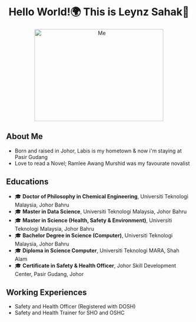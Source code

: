 <h1 align="center">Hello World!🌍 This is Leynz Sahak👋</h1>

<p align="center">
  <img src="https://avatars.githubusercontent.com/u/184810828?s=400&u=fa200afb5040a74d8d2cfef355a485c639e180a1&v=4" alt="Me" width= "350" height="250" />
</p>


## About Me
- Born and raised in Johor, Labis is my hometown & now i'm staying at Pasir Gudang
- Love to read a Novel; Ramlee Awang Murshid was my favourate novalist

## Educations
- 🎓 **Doctor of Philosophy in Chemical Engineering**, Universiti Teknologi Malaysia,  Johor Bahru
- 🎓 **Master in Data Science**, Universiti Teknologi Malaysia,  Johor Bahru
- 🎓 **Master in Science (Health, Safety & Environment)**, Universiti Teknologi Malaysia,  Johor Bahru
- 🎓 **Bachelor Degree in Science (Computer)**, Universiti Teknologi Malaysia, Johor Bahru
- 🎓 **Diploma in Science Computer**, Universiti Teknologi MARA, Shah Alam
- 🎓 **Certificate in Safety & Health Officer**, Johor Skill Development Center, Pasir Gudang, Johor

## Working Experiences
- Safety and Health Officer (Registered with DOSH)
- Safety and Health Trainer for SHO and OSHC

